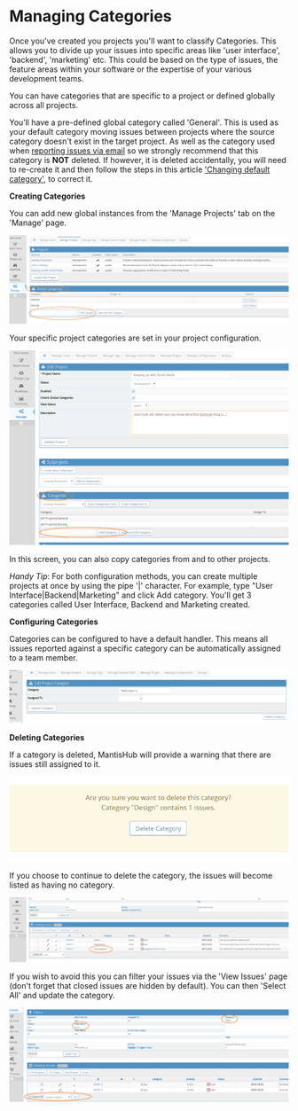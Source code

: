 # Managing Categories

Once you've created you projects you'll want to classify Categories. This allows you to divide up your issues into specific areas like 'user interface', 'backend', 'marketing' etc. This could be based on the type of issues, the feature areas within your software or the expertise of your various development teams. 

You can have categories that are specific to a project or defined globally across all projects.

You’ll have a pre-defined global category called 'General'. This is used as your default category moving issues between projects where the source category doesn't exist in the target project. As well as the category used when [reporting issues via email](/mantishub_helpdesk/report_email) so we strongly recommend that this category is **NOT** deleted. If however, it is deleted accidentally, you will need to re-create it and then follow the steps in this article ['Changing default category'](/project_management/change_default_catgs), to correct it.

**Creating Categories**

You can add new global instances from the 'Manage Projects' tab on the 'Manage' page.

![](./images/manage_categories_1.png)

Your specific project categories are set in your project configuration.

![](./images/manage_categories_2.png)

In this screen, you can also copy categories from and to other projects. 

*Handy Tip*: For both configuration methods, you can create multiple projects at once by using the pipe '|' character. For example, type "User Interface|Backend|Marketing" and click Add category. You'll get 3 categories called User Interface, Backend and Marketing created.

**Configuring Categories**

Categories can be configured to have a default handler. This means all issues reported against a specific category can be automatically assigned to a team member. 

![](./images/manage_categories_3.png)

**Deleting Categories**

If a category is deleted, MantisHub will provide a warning that there are issues still assigned to it.

![](./images/manage_categories_4.png)

If you choose to continue to delete the category, the issues will become listed as having no category.

![](./images/manage_categories_5.png)

If you wish to avoid this you can filter your issues via the 'View Issues' page (don't forget that closed issues are hidden by default). You can then 'Select All' and update the category.

![](./images/manage_categories_6.png)
